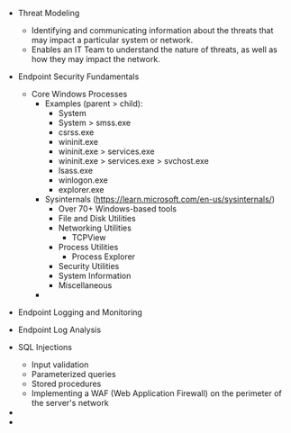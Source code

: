 - Threat Modeling
	- Identifying and communicating information about the threats that may impact a particular system or network. 
	- Enables an IT Team to understand the nature of threats, as well as how they may impact the network.
	
- Endpoint Security Fundamentals
	- Core Windows Processes
		- Examples (parent > child):
			- System
			- System > smss.exe
			- csrss.exe
			- wininit.exe
			- wininit.exe > services.exe
			- wininit.exe > services.exe > svchost.exe
			- lsass.exe
			- winlogon.exe
			- explorer.exe
		- Sysinternals (https://learn.microsoft.com/en-us/sysinternals/)
			- Over 70+ Windows-based tools
			- File and Disk Utilities
			- Networking Utilities
				- TCPView
			- Process Utilities
				- Process Explorer
			- Security Utilities
			- System Information
			- Miscellaneous
		- 
- Endpoint Logging and Monitoring
- Endpoint Log Analysis
- SQL Injections
	- Input validation
	- Parameterized queries
	- Stored procedures
	- Implementing a WAF (Web Application Firewall) on the perimeter of the server's network
- 
- 